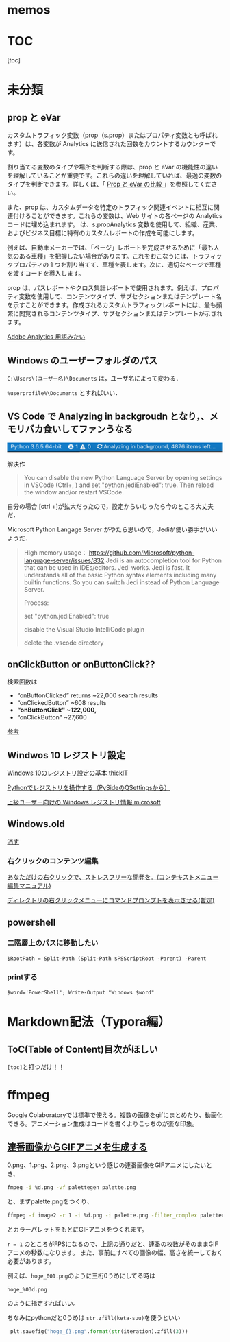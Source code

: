 # memos

# TOC

[toc]



# 未分類

## prop と eVar

カスタムトラフィック変数（prop（s.prop）またはプロパティ変数とも呼ばれます）は、各変数が Analytics に送信された回数をカウントするカウンターです。

割り当てる変数のタイプや場所を判断する際は、prop と eVar の機能性の違いを理解していることが重要です。これらの違いを理解していれば、最適の変数のタイプを判断できます。詳しくは、「 [Prop と eVar の比較 ](https://docs.adobe.com/content/help/ja-JP/analytics/implementation/analytics-basics/traffic-props-evars/props-vs-evars.translate.html)」を参照してください。

また、prop は、カスタムデータを特定のトラフィック関連イベントに相互に関連付けることができます。これらの変数は、Web サイトの各ページの Analytics コードに埋め込まれます。 は、s.propAnalytics 変数を使用して、組織、産業、およびビジネス目標に特有のカスタムレポートの作成を可能にします。

例えば、自動車メーカーでは、「ページ」レポートを完成させるために「最も人気のある車種」を把握したい場合があります。これをおこなうには、トラフィックプロパティの 1 つを割り当てて、車種を表します。次に、適切なページで車種を渡すコードを導入します。

prop は、パスレポートやクロス集計レポートで使用されます。例えば、プロパティ変数を使用して、コンテンツタイプ、サブセクションまたはテンプレート名を示すことができます。作成されるカスタムトラフィックレポートには、最も頻繁に閲覧されるコンテンツタイプ、サブセクションまたはテンプレートが示されます。

[Adobe Analytics 用語みたい]( https://docs.adobe.com/content/help/ja-JP/analytics/implementation/analytics-basics/traffic-props-evars/props-evars.translate.html )



## Windows のユーザーフォルダのパス

 `C:\Users\(ユーザー名)\Documents` は，ユーザ名によって変わる．

`%userprofile%\Documents` とすればいい．



## VS Code で Analyzing in backgroudn となり，、メモリバカ食いしてファンうなる


![python_analysing_background](.\memos.assets\python_analysing_background.png)

解決作

>You can disable the new Python Language Server by opening settings in VSCode (Ctrl+, ) and set "python.jediEnabled": true. Then reload the window and/or restart VSCode.

自分の場合 [ctrl +]が拡大だったので，設定からいじったら今のところ大丈夫だ．

Microsoft Python Langage Server がやたら思いので，Jediが使い勝手がいいようだ．

> High memory usage： https://github.com/Microsoft/python-language-server/issues/832 Jedi is an autocompletion tool for Python that can be used in IDEs/editors. Jedi works. Jedi is fast. It understands all of the basic Python syntax elements including many builtin functions. So you can switch Jedi instead of Python Language Server.
>
> Process:
>
> set "python.jediEnabled": true
>
> disable the Visual Studio IntelliCode plugin
>
> delete the .vscode directory
> 



## onClickButton or onButtonClick??

検索回数は

- “onButtonClicked” returns ~22,000 search results
- “onClickedButton” ~608 results
- **“onButtonClick" ~122,000,**
-  “onClickButton" ~27,600

[参考](https://stackoverflow.com/questions/56051358/function-name-onbuttonclick-or-onclickbutton)



## Windwos 10 レジストリ設定

[Windows 10のレジストリ設定の基本 thickIT](https://thinkit.co.jp/story/2015/06/30/6147)

[Pythonでレジストリを操作する（PySideのQSettingsから）](https://note.com/it_ks/n/nb5988c7187d7)

[上級ユーザー向けの Windows レジストリ情報 microsoft](https://support.microsoft.com/ja-jp/help/256986/windows-registry-information-for-advanced-users)



## Windows.old 

[消す](https://thinkit.co.jp/story/2015/10/26/6516)



### 右クリックのコンテンツ編集

[あなただけの右クリックで、ストレスフリーな開発を。(コンテキストメニュー編集マニュアル)]([https://qiita.com/NumLocker/items/f8016f1aed7207b850fb#2%E7%AB%A0-%E3%83%95%E3%82%A9%E3%83%AB%E3%83%80%E3%81%A7%E3%81%AE%E5%8F%B3%E3%82%AF%E3%83%AA%E3%83%83%E3%82%AF](https://qiita.com/NumLocker/items/f8016f1aed7207b850fb#2章-フォルダでの右クリック))

[ディレクトリの右クリックメニューにコマンドプロンプトを表示させる(暫定)](https://www.pg-fl.jp/program/tips/w10bgcmd.htm)

## powershell

### 二階層上のパスに移動したい

```po
$RootPath = Split-Path (Split-Path $PSScriptRoot -Parent) -Parent
```

### printする

```
$word='PowerShell'; Write-Output "Windows $word"
```



# Markdown記法（Typora編）

## ToC(Table of Content)目次がほしい

`[toc]`と打つだけ！！





# ffmpeg

Google Colaboratoryでは標準で使える。複数の画像をgifにまとめたり、動画化できる。アニメーション生成はコードを書くよりこっちのが楽な印象。



## [連番画像からGIFアニメを生成する](http://kimizuka.hatenablog.com/entry/2018/05/26/204618)

0.png、1.png、2.png、3.pngという感じの連番画像をGIFアニメにしたいとき、

```bash
fmpeg -i %d.png -vf palettegen palette.png
```

と、まずpalette.pngをつくり、

```bash
ffmpeg -f image2 -r 1 -i %d.png -i palette.png -filter_complex paletteuse anim.gif
```

とカラーパレットをもとにGIFアニメをつくれます。

`r = 1` のところがFPSになるので、上記の通りだと、連番の枚数がそのままGIFアニメの秒数になります。
また、事前にすべての画像の幅、高さを統一しておく必要があります。

例えば、`hoge_001.png`のように三桁0うめにしてる時は

```bash
hoge_%03d.png
```

のように指定すればいい。

ちなみにpythonだと0うめは `str.zfill(keta-suu)`を使うといい

```python
 plt.savefig("hoge_{}.png".format(str(iteration).zfill(3)))
```


